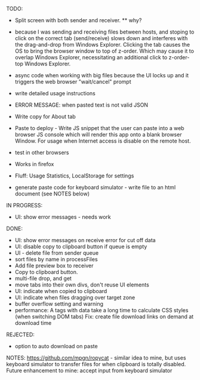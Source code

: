 TODO:

* Split screen with both sender and receiver.
** why? 
* because I was sending and receiving files between hosts, and stoping to click on the correct tab (send/receive)
slows down and interferes with the drag-and-drop from Windows Explorer. Clicking the tab causes the OS to bring
the browser window to top of z-order. Which may cause it to overlap Windows Explorer, necessitating an additional click
to z-order-top Windows Explorer.

* async code when working with big files because the UI locks up and it triggers the web browser "wait/cancel" prompt

* write detailed usage instructions
* ERROR MESSAGE: when pasted text is not valid JSON

* Write copy for About tab

* Paste to deploy - Write JS snippet that the user can paste into a web browser JS console which will render this app onto a blank browser Window.  For usage when Internet access is disable on the remote host. 

* test in other browsers
- Works in firefox

* Fluff: Usage Statistics, LocalStorage for settings

* generate paste code for keyboard simulator - write file to an html document (see NOTES below)

IN PROGRESS:
* UI: show error messages - needs work

DONE:
* UI: show error messages on receive error for cut off data
* UI: disable copy to clipboard button if queue is empty
* UI - delete file from sender queue
* sort files by name in processFiles
* Add file preview box to receiver
* Copy to clipboard button.
* multi-file drop, and get
* move tabs into their own divs, don't reuse UI elements
* UI: indicate when copied to clipboard
* UI: indicate when files dragging over target zone
* buffer overflow setting and warning
* performance: 
        A tags with data take a long time to calculate CSS styles (when switching DOM tabs)
        Fix: create file download links on demand at download time

REJECTED:
* option to auto download on paste 

NOTES:
https://github.com/mpgn/ropycat - similar idea to mine, but uses keyboard simulator to transfer files for when clipboard is totally disabled. Future enhancement to mine: accept input from keyboard simulator

